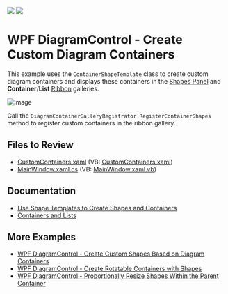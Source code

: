 <!-- default badges list -->
[![](https://img.shields.io/badge/Open_in_DevExpress_Support_Center-FF7200?style=flat-square&logo=DevExpress&logoColor=white)](https://supportcenter.devexpress.com/ticket/details/T466430)
[![](https://img.shields.io/badge/📖_How_to_use_DevExpress_Examples-e9f6fc?style=flat-square)](https://docs.devexpress.com/GeneralInformation/403183)
<!-- default badges end -->

# WPF DiagramControl - Create Custom Diagram Containers

This example uses the `ContainerShapeTemplate` class to create custom diagram containers and displays these containers in the [Shapes Panel](https://docs.devexpress.com/WPF/116504/controls-and-libraries/diagram-control/diagram-designer-control/shapes-panel) and **Container**/**List** [Ribbon](https://docs.devexpress.com/WPF/116507/controls-and-libraries/diagram-control/diagram-designer-control/ribbon) galleries.

![image](https://github.com/DevExpress-Examples/wpf-diagram-create-custom-diagram-containers/assets/65009440/9440ef5a-97b3-4cbf-bfd0-f000b7918b41)

Call the `DiagramContainerGalleryRegistrator.RegisterContainerShapes` method to register custom containers in the ribbon gallery.

## Files to Review

* [CustomContainers.xaml](./CS/DXDiagram.CreateCustomContainers/CustomContainers.xaml) (VB: [CustomContainers.xaml](./VB/DXDiagram.CreateCustomContainers/CustomContainers.xaml))
* [MainWindow.xaml.cs](./CS/DXDiagram.CreateCustomContainers/MainWindow.xaml.cs) (VB: [MainWindow.xaml.vb](./VB/DXDiagram.CreateCustomContainers/MainWindow.xaml.vb))

## Documentation

* [Use Shape Templates to Create Shapes and Containers](https://docs.devexpress.com/WPF/117037/controls-and-libraries/diagram-control/diagram-items/creating-shapes-and-containers-using-shape-templates)
* [Containers and Lists](https://docs.devexpress.com/WPF/117205/controls-and-libraries/diagram-control/diagram-items/containers)

## More Examples

* [WPF DiagramControl - Create Custom Shapes Based on Diagram Containers](https://github.com/DevExpress-Examples/wpf-diagram-create-custom-shapes-based-on-diagram-containers)
* [WPF DiagramControl - Create Rotatable Containers with Shapes](https://github.com/DevExpress-Examples/wpf-diagram-create-rotatable-containers-with-shapes)
* [WPF DiagramControl - Proportionally Resize Shapes Within the Parent Container](https://github.com/DevExpress-Examples/wpf-diagram-proportionally-resize-shapes-within-container)
